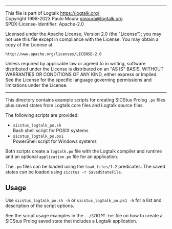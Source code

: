 ________________________________________________________________________

This file is part of Logtalk <https://logtalk.org/>  
Copyright 1998-2023 Paulo Moura <pmoura@logtalk.org>  
SPDX-License-Identifier: Apache-2.0

Licensed under the Apache License, Version 2.0 (the "License");
you may not use this file except in compliance with the License.
You may obtain a copy of the License at

    http://www.apache.org/licenses/LICENSE-2.0

Unless required by applicable law or agreed to in writing, software
distributed under the License is distributed on an "AS IS" BASIS,
WITHOUT WARRANTIES OR CONDITIONS OF ANY KIND, either express or implied.
See the License for the specific language governing permissions and
limitations under the License.
________________________________________________________________________


This directory contains example scripts for creating SICStus Prolog `.po`
files plus saved states from Logtalk core files and Logtalk source files.

The following scripts are provided:

- `sicstus_logtalk_po.sh`  
	Bash shell script for POSIX systems
- `sicstus_logtalk_po.ps1`  
	PowerShell script for Windows systems

Both scripts create a `logtalk.po` file with the Logtalk compiler and
runtime and an optional `application.po` file for an application.

The `.po` files can be loaded using the `load_files/1-2` predicates. The
saved states can be loaded using `sicstus -r SavedStateFile`.

Usage
-----

Use `sicstus_logtalk_po.sh -h` or `sicstus_logtalk_po.ps1 -h` for a list
and description of the script options.

See the script usage examples in the `../SCRIPT.txt` file on how to
create a SICStus Prolog saved state that includes a Logtalk application.

